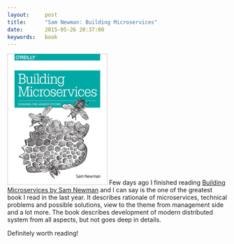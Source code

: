 ```yaml
---
layout:     post
title:      "Sam Newman: Building Microservices"
date:       2015-05-26 20:37:00
keywords:   book
---
```


![book cover](/assets/microservices_book.jpg) Few days  ago I finished reading
[Building Microservices by Sam Newman](http://shop.oreilly.com/product/0636920033158.do)
and I can say is the one of the greatest book I read in the last year. It describes
rationale of microservices, technical problems and possible solutions, view to the theme
from management side and a lot more. The book describes development of modern distributed
system from all aspects, but not goes deep in details.
 
Definitely worth reading!
